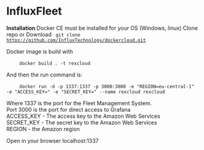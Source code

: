 # InfluxFleet

<b>Installation </b>
Docker CE must be installed for your OS (Windows, linux)
Clone repo or Download
<code> git clone https://github.com/InfluxTechnology/dockercloud.git </code>

Docker image is build with <br>    
<pre>
    <code>docker build . -t rexcloud</code>
</pre>
And then the run command is: <br>
<pre>
    <code>docker run -d -p 1337:1337 -p 3000:3000 -e "REGION=eu-central-1" -e "ACCESS_KEY=<YOU_AWS_ACCESS_KEY>" -e "SECRET_KEY=<YOU_AWS_SECRET_KEY>" --name rexcloud rexcloud</code>
</pre>

Where 1337 is the port for the Fleet Management System. <br>
Port 3000 is the port for direct access to Grafana <br>
ACCESS_KEY - The access key to the Amazon Web Services<br>
SECRET_KEY - The secret key to the Amazon Web Services<br>
REGION - the Amazon region

Open in your browser localhost:1337
